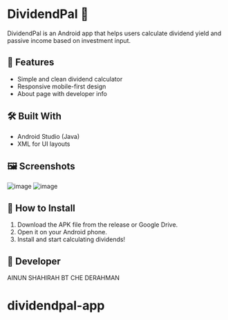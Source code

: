 # DividendPal 📱

DividendPal is an Android app that helps users calculate dividend yield and passive income based on investment input.

## 📲 Features
- Simple and clean dividend calculator
- Responsive mobile-first design
- About page with developer info

## 🛠 Built With
- Android Studio (Java)
- XML for UI layouts

## 🖼 Screenshots
![image](https://github.com/user-attachments/assets/0c9f796e-672a-48d2-b533-d2e531dfa6d8)
![image](https://github.com/user-attachments/assets/84b715e1-0264-4ff3-83a1-934395dbde2e)


## 🚀 How to Install
1. Download the APK file from the release or Google Drive.
2. Open it on your Android phone.
3. Install and start calculating dividends!

## 👤 Developer
AINUN SHAHIRAH BT CHE DERAHMAN
# dividendpal-app

